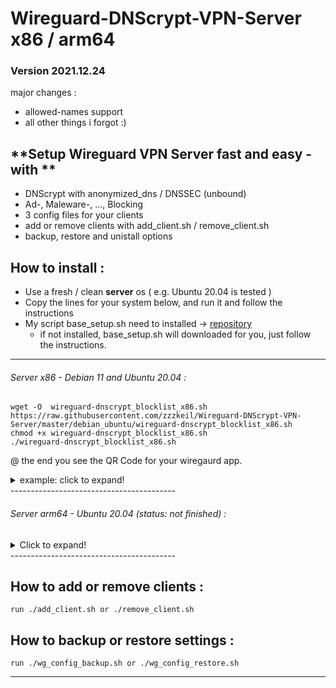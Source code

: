 # Wireguard-DNScrypt-VPN-Server  x86 / arm64

### Version 2021.12.24
major changes : 
 - allowed-names support
 - all other things i forgot :)

## **Setup Wireguard VPN Server fast and easy  - with ** 
* DNScrypt with anonymized_dns / DNSSEC (unbound)
* Ad-, Maleware-, ..., Blocking
* 3 config files  for your clients
* add or remove clients with add_client.sh / remove_client.sh 
* backup, restore and unistall options

## How to install :  
* Use a fresh / clean **server** os  ( e.g. Ubuntu 20.04 is tested ) 
* Copy the lines for your system below, and run it and follow the instructions  
* My script base_setup.sh need to installed -> [repository](https://github.com/zzzkeil/base_setups)  
   * if not installed, base_setup.sh will downloaded for you, just follow the instructions.  

----------------------------------------

###### Server x86 - Debian 11 and Ubuntu 20.04 :
```
wget -O  wireguard-dnscrypt_blocklist_x86.sh https://raw.githubusercontent.com/zzzkeil/Wireguard-DNScrypt-VPN-Server/master/debian_ubuntu/wireguard-dnscrypt_blocklist_x86.sh
chmod +x wireguard-dnscrypt_blocklist_x86.sh
./wireguard-dnscrypt_blocklist_x86.sh
```


@ the end you see the QR Code for your wiregaurd app.
<details>
  <summary>example: click to expand!</summary>

[![example](https://wp.zeroaim.de/img/wgexsqr.png)](https://github.com/zzzkeil/Wireguard-DNScrypt-VPN-Server)
</details>
-----------------------------------------





###### Server arm64 - Ubuntu 20.04 (status: not finished) :
<details>
  <summary>Click to expand!</summary>
  
```
(testing on a pi 4 on my home network)

is currently in maintenance - comming back in a few days - 

```
 </details>
-----------------------------------------

## How to add or remove clients :
```
run ./add_client.sh or ./remove_client.sh
```


## How to backup or restore settings :
```
run ./wg_config_backup.sh or ./wg_config_restore.sh
```
-----------------------------------------
